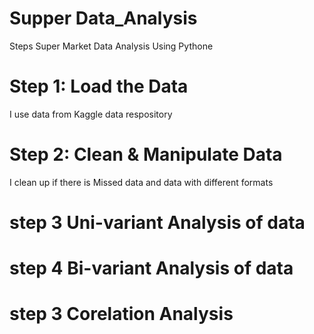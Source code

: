 # Supper Data_Analysis
Steps Super Market Data Analysis Using Pythone
# Step 1: Load the Data
I use data from Kaggle data respository 
# Step 2: Clean & Manipulate Data
I clean up if there is Missed data and data with different formats
# step 3 Uni-variant Analysis of data
# step 4 Bi-variant Analysis of data
# step 3 Corelation Analysis 


